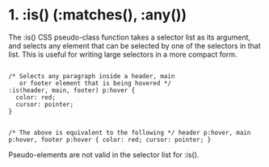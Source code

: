 # 1.    :is() (:matches(), :any())

The :is() CSS pseudo-class function takes a selector list as its argument, and selects any element that can be 
selected by one of the selectors in that list. This is useful for writing large selectors in a more compact form.

<Code>
/* Selects any paragraph inside a header, main
   or footer element that is being hovered */
:is(header, main, footer) p:hover {
  color: red;
  cursor: pointer;
}

/* The above is equivalent to the following */
header p:hover,
main p:hover,
footer p:hover {
  color: red;
  cursor: pointer;
}
</Code>

Pseudo-elements are not valid in the selector list for :is().